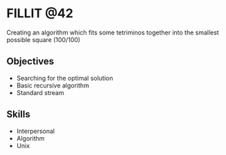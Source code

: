 # FILLIT @42
Creating an algorithm which fits some tetriminos together into the smallest possible square (100/100)

## Objectives
- Searching for the optimal solution
- Basic recursive algorithm
- Standard stream

## Skills
- Interpersonal
- Algorithm
- Unix
